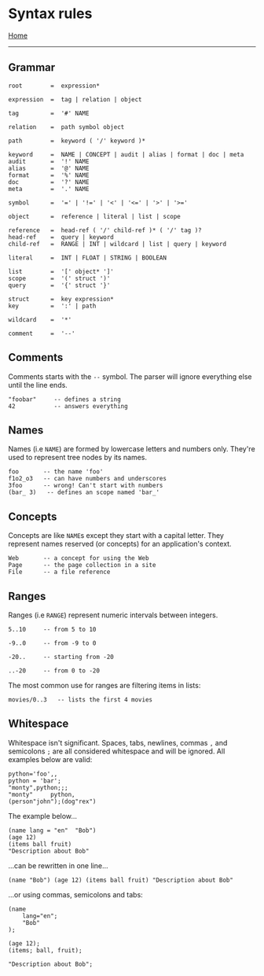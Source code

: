 # Syntax rules

[Home](../README.md)

---

## Grammar

```
root        =  expression*

expression  =  tag | relation | object

tag         =  '#' NAME

relation    =  path symbol object

path        =  keyword ( '/' keyword )*

keyword     =  NAME | CONCEPT | audit | alias | format | doc | meta
audit       =  '!' NAME
alias       =  '@' NAME
format      =  '%' NAME
doc         =  '?' NAME
meta        =  '.' NAME

symbol      =  '=' | '!=' | '<' | '<=' | '>' | '>='

object      =  reference | literal | list | scope

reference   =  head-ref ( '/' child-ref )* ( '/' tag )?
head-ref    =  query | keyword
child-ref   =  RANGE | INT | wildcard | list | query | keyword

literal     =  INT | FLOAT | STRING | BOOLEAN

list        =  '[' object* ']'
scope       =  '(' struct ')'
query       =  '{' struct '}'

struct      =  key expression*
key         =  ':' | path

wildcard    =  '*'

comment     =  '--'
```


## Comments

Comments starts with the `--` symbol. The parser will ignore everything else until the line ends.

```
"foobar"     -- defines a string
42           -- answers everything
```


## Names

Names (i.e `NAME`) are formed by lowercase letters and numbers only.
They're used to represent tree nodes by its names.

```
foo       -- the name 'foo'
f1o2_o3   -- can have numbers and underscores
3foo      -- wrong! Can't start with numbers
(bar_ 3)   -- defines an scope named 'bar_'
```


## Concepts

Concepts are like `NAME`s except they start with a capital letter.
They represent names reserved (or concepts) for an application's context.

```
Web       -- a concept for using the Web
Page      -- the page collection in a site
File      -- a file reference
```


## Ranges

Ranges (i.e `RANGE`) represent numeric intervals between integers.

```
5..10     -- from 5 to 10

-9..0     -- from -9 to 0

-20..     -- starting from -20

..-20     -- from 0 to -20
```

The most common use for ranges are filtering items in lists:

```
movies/0..3   -- lists the first 4 movies
```


## Whitespace

Whitespace isn't significant. Spaces, tabs, newlines, commas `,` and semicolons `;` are all considered whitespace and will be ignored. All examples below are valid:

```
python='foo',,
python = 'bar';
"monty",python;;;
"monty"     python,
(person"john");(dog"rex")
```

The example below...

```
(name lang = "en"  "Bob")
(age 12)
(items ball fruit)
"Description about Bob"
```

...can be rewritten in one line...

```
(name "Bob") (age 12) (items ball fruit) "Description about Bob"
```

...or using commas, semicolons and tabs:

```
(name
    lang="en";
    "Bob"
);

(age 12);
(items; ball, fruit);

"Description about Bob";
```
